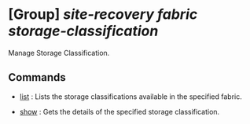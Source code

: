 # [Group] _site-recovery fabric storage-classification_

Manage Storage Classification.

## Commands

- [list](/Commands/site-recovery/fabric/storage-classification/_list.md)
: Lists the storage classifications available in the specified fabric.

- [show](/Commands/site-recovery/fabric/storage-classification/_show.md)
: Gets the details of the specified storage classification.
